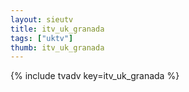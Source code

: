 ```yaml
--- 
layout: sieutv
title: itv_uk_granada
tags: ["uktv"]
thumb: itv_uk_granada
---
```

{% include tvadv key=itv_uk_granada %}
